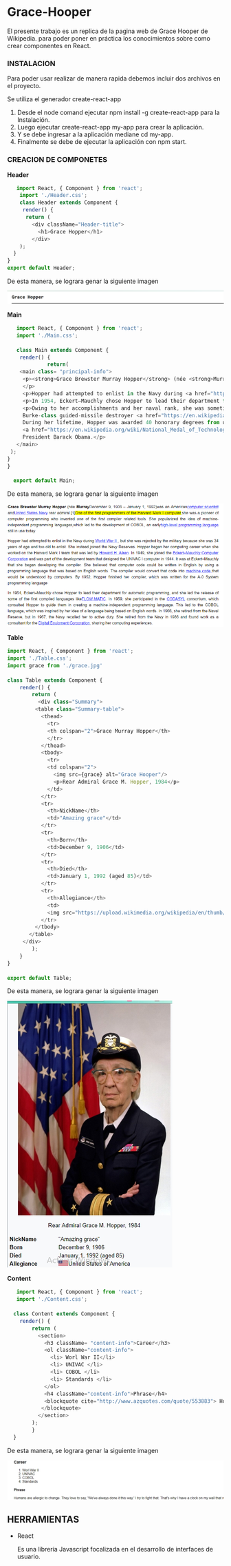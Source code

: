 # Grace-Hooper

El presente trabajo es un replica de la pagina web de Grace Hooper de Wikipedia. para poder poner en práctica los conocimientos sobre como crear componentes en React.

### INSTALACION

Para poder usar realizar de manera rapida  debemos incluir dos archivos en el proyecto.

Se utiliza el generador create-react-app

1. Desde el node comand ejecutar npm install -g create-react-app para la Instalación.
2. Luego ejecutar create-react-app my-app para crear la aplicación.
3. Y se debe ingresar a la aplicación mediane cd my-app.
4. Finalmente se debe de ejecutar la aplicación con npm start.

### CREACION DE COMPONETES

**Header**

```js
   import React, { Component } from 'react';
    import './Header.css';
    class Header extends Component {
     render() {
      return (
        <div className="Header-title">
          <h1>Grace Hopper</h1>
        </div>
    );
  }
}
export default Header;
```
De esta manera, se lograra genar la siguiente imagen

![](assets/img1.jpg)

**Main**

```Javascript
   import React, { Component } from 'react';
   import './Main.css';
  
   class Main extends Component {
  	render() {
		     return(
    <main class= "principal-info">
     <p><strong>Grace Brewster Murray Hopper</strong> (née <strong>Murray</strong>; December 9, 1906 – January 1, 1992) was an American <a href="https://en.wikipedia.org/wiki/Computer_scientist" target="_blank">computer scientist</a> and <a href="https://en.wikipedia.org/wiki/United_States_Navy" target="_blank">United States</a> Navya <a href="https://en.wikipedia.org/wiki/Rear_admiral_(United_States)" target="_blank">rear admiral</a>.<mark>One of the first programmers of the Harvard Mark I computer</mark>, she was a pioneer of computer programming who invented one of the first compiler related tools. She popularized the idea of machine-independent programming languages, which led to the development of COBOL, an early high-level programming language still in use today.
     </p>
     <p>Hopper had attempted to enlist in the Navy during <a href="https://en.wikipedia.org/wiki/World_War_II" target="_blank">World War II </a>, but she was rejected by the military because she was 34 years of age and too old to enlist. She instead joined the Navy Reserves. Hopper began her computing career when she worked on the Harvard Mark I team that was led by <a href="https://en.wikipedia.org/wiki/Howard_H._Aiken"target="_blank">Howard H. Aiken</a>. In 1949, she joined the <a href="https://en.wikipedia.org/wiki/Eckert%E2%80%93Mauchly_Computer_Corporation" target="_blank">Eckert–Mauchly Computer Corporation</a>  and was part of the development team that designed the UNIVAC I computer in 1944. It was at Eckert–Mauchly that she began developing the compiler. She believed that computer code could be written in English by using a programming language that was based on English words. The compiler would convert that code into <a href="https://en.wikipedia.org/wiki/Machine_code "target="_blank"> machine code </a> that would be understood by computers. By 1952, Hopper finished her compiler, which was written for the A-0 System programming language</p>
     <p>In 1954, Eckert–Mauchly chose Hopper to lead their department for automatic programming, and she led the release of some of the first compiled languages like <a href="https://en.wikipedia.org/wiki/FLOW-MATIC" target="_blank">FLOW-MATIC</a>. In 1959, she participated in the <a href="https://en.wikipedia.org/wiki/CODASYL"target="_blank">CODASYL</a> consortium, which consulted Hopper to guide them in creating a machine-independent programming language. This led to the COBOL language, which was inspired by her idea of a language being based on English words. In 1966, she retired from the Naval Reserve, but in 1967, the Navy recalled her to active duty. She retired from the Navy in 1986 and found work as a consultant for the <a href="https://en.wikipedia.org/wiki/Digital_Equipment_Corporation"target="_blank">Digital Equipment Corporation</a>,sharing her computing experiences.</p>
     <p>Owing to her accomplishments and her naval rank, she was sometimes referred to as "Amazing Grace".The U.S. Navy Arleigh
     Burke-class guided-missile destroyer <a href="https://en.wikipedia.org/wiki/USS_Hopper"target="_blank">USS Hopper</a> was named for her, as was the Cray XE6 "Hopper" supercomputer at NERSC.
     During her lifetime, Hopper was awarded 40 honorary degrees from universities across the world. In 1991, she received the
     <a href="https://en.wikipedia.org/wiki/National_Medal_of_Technology_and_Innovation"target="_blank">National Medal of Technology</a>. On November 22, 2016, she was posthumously awarded the Presidential Medal of Freedom by
     President Barack Obama.</p>
   </main>
 );
}
}

  export default Main;

```
De esta manera, se lograra genar la siguiente imagen

![](assets/img2.jpg)

**Table**

```Javascript
import React, { Component } from 'react';
import './Table.css';
import grace from './grace.jpg'

class Table extends Component {
	render() {
		return (
		  <div class="Summary">
         <table class="Summary-table">
           <thead>
             <tr>
             <th colspan="2">Grace Murray Hopper</th>
             </tr>
           </thead>
           <tbody>
             <tr>
             <td colspan="2">
               <img src={grace} alt="Grace Hooper"/>
               <p>Rear Admiral Grace M. Hopper, 1984</p>
             </td>
           </tr>
           <tr>
             <th>NickName</th>
             <td>"Amazing grace"</td>
           </tr>
           <tr>
             <th>Born</th>
             <td>December 9, 1906</td>
           </tr>
           <tr>
             <th>Died</th>
             <td>January 1, 1992 (aged 85)</td>
           </tr>
           <tr>
             <th>Allegiance</th>
             <td>
             <img src="https://upload.wikimedia.org/wikipedia/en/thumb/a/a4/Flag_of_the_United_States.svg/23px-Flag_of_the_United_States.svg.png" alt="Bandera de Estados Unidos"/>United States of America</td>
           </tr>
         </tbody>
       </table>
     </div>
		);
	}
}

export default Table;

```
De esta manera, se lograra genar la siguiente imagen

![](assets/img3.jpg)

**Content**

```js
   import React, { Component } from 'react';
   import './Content.css';

  class Content extends Component {
    render() {
        return (
          <section>             
            <h3 className= "content-info">Career</h3>
            <ol className="content-info">
              <li> Worl War II</li>
              <li> UNIVAC </li>
              <li> COBOL </li>
              <li> Standards </li>
            </ol>
            <h4 className="content-info">Phrase</h4> 
            <blockquote cite="http://www.azquotes.com/quote/553883"> Humans are allergic to change. They love to say, 'We've always done it this way.' I try to fight that. That's why I have a clock on my wall that runs counter-clockwise.
           </blockquote>
          </section>
      	);
		}
  }
```
De esta manera, se lograra genar la siguiente imagen

![](assets/img4.jpg)

## HERRAMIENTAS
* React

  Es una librería Javascript focalizada en el desarrollo de interfaces de usuario.



